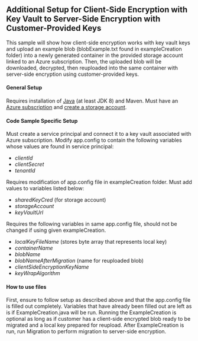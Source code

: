 ## Additional Setup for Client-Side Encryption with Key Vault to Server-Side Encryption with Customer-Provided Keys
This sample will show how client-side encryption works with key vault keys and upload an example blob (blobExample.txt 
found in exampleCreation folder) into a newly generated container in the provided storage account linked to an Azure subscription.
Then, the uploaded blob will be downloaded, decrypted, then reuploaded into the same container with server-side encryption
using customer-provided keys. 

#### General Setup
Requires installation of [Java](https://docs.microsoft.com/en-us/java/azure/jdk/?view=azure-java-stable) 
(at least JDK 8)
and Maven. Must have an [Azure subscription](https://azure.microsoft.com/en-us/free/) and 
[create a storage account](https://docs.microsoft.com/en-us/azure/storage/common/storage-account-create?tabs=azure-portal).

#### Code Sample Specific Setup
Must create a service principal and connect it to a key vault associated with Azure subscription. Modify app.config 
to contain the following variables whose values are found in service principal:
 * *clientId*
 * *clientSecret*
 * *tenantId*

Requires modification of app.config file in exampleCreation folder. Must add values to variables listed below:
 * *sharedKeyCred* (for storage account)
 * *storageAccount*
 * *keyVaultUrl*
 
  Requires the following variables in same app.config file, should not be changed if using given exampleCreation.
  * *localKeyFileName* (stores byte array that represents local key)
  * *containerName*
  * *blobName*
  * *blobNameAfterMigration* (name for reuploaded blob)
  * *clientSideEncryptionKeyName*
  * *keyWrapAlgorithm*

#### How to use files
First, ensure to follow setup as described above and that the app.config file is filled out completely. Variables that
have already been filled out are left as is if ExampleCreation.java will be run. Running the ExampleCreation is optional as 
long as if customer has a client-side encrypted blob ready to be migrated and a local key prepared for reupload. 
After ExampleCreation is run, run Migration to perform migration to server-side encryption. 